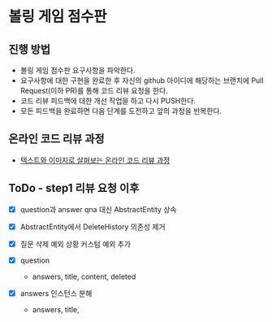 # 볼링 게임 점수판
## 진행 방법
* 볼링 게임 점수판 요구사항을 파악한다.
* 요구사항에 대한 구현을 완료한 후 자신의 github 아이디에 해당하는 브랜치에 Pull Request(이하 PR)를 통해 코드 리뷰 요청을 한다.
* 코드 리뷰 피드백에 대한 개선 작업을 하고 다시 PUSH한다.
* 모든 피드백을 완료하면 다음 단계를 도전하고 앞의 과정을 반복한다.

## 온라인 코드 리뷰 과정

* [텍스트와 이미지로 살펴보는 온라인 코드 리뷰 과정](https://github.com/next-step/nextstep-docs/tree/master/codereview)

## ToDo - step1 리뷰 요청 이후

- [x] question과 answer qna 대신 AbstractEntity 상속
- [x] AbstractEntity에서 DeleteHistory 의존성 제거
- [x] 질문 삭제 예외 상황 커스텀 예외 추가

- [x] question
  - answers, title, content, deleted
- [x] answers 인스턴스 분해
  - answers, title,  
